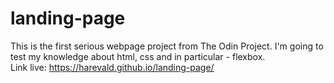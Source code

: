 # landing-page
This is the first serious webpage project from The Odin Project. I'm going to test my knowledge about html, css and in particular - flexbox.\
Link live: https://harevald.github.io/landing-page/
